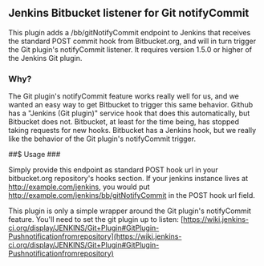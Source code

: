 ## Jenkins Bitbucket listener for Git notifyCommit ##

This plugin adds a /bb/gitNotifyCommit endpoint to Jenkins that receives the standard POST commit hook from
Bitbucket.org, and will in turn trigger the Git plugin's notifyCommit listener. It requires version 1.5.0 or higher of the
Jenkins Git plugin.

### Why? ###

The Git plugin's notifyCommit feature works really well for us, and we wanted an easy way to get Bitbucket to trigger this same behavior. Github has a
"Jenkins (Git plugin)" service hook that does this automatically, but Bitbucket does not. Bitbucket, at least for the time being, has stopped taking requests for new hooks. Bitbucket has
a Jenkins hook, but we really like the behavior of the Git plugin's notifyCommit trigger.

##$ Usage ###

Simply provide this endpoint as standard POST hook url in your bitbucket.org repository's hooks section. If your jenkins instance lives at
http://example.com/jenkins, you would put http://example.com/jenkins/bb/gitNotifyCommit in the POST hook url field.

This plugin is only a simple wrapper around the Git plugin's notifyCommit feature. You'll need to set the git
plugin up to listen: [https://wiki.jenkins-ci.org/display/JENKINS/Git+Plugin#GitPlugin-Pushnotificationfromrepository](https://wiki.jenkins-ci.org/display/JENKINS/Git+Plugin#GitPlugin-Pushnotificationfromrepository)